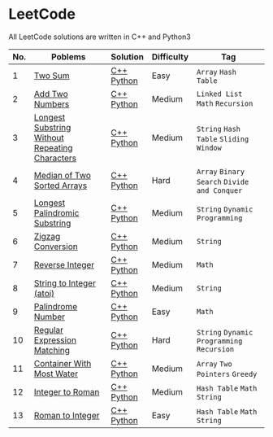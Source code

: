 # LeetCode

All LeetCode solutions are written in C++ and Python3

| No. |                               Poblems                                         |      Solution       | Difficulty|  Tag   |               
| --- |-------------------------------------------------------------------------------|---------------------|-----------|--------|              
|  1  | [Two Sum](https://leetcode.com/problems/two-sum/)                             | [C++](https://github.com/Solitudez/LeetCode/blob/main/1.%20Two%20Sum/Solution.cpp) <br> [Python](https://github.com/Solitudez/LeetCode/blob/main/1.%20Two%20Sum/Solution.py)| Easy| `Array` `Hash Table`|
|  2  | [Add Two Numbers](https://leetcode.com/problems/add-two-numbers/)                             | [C++](https://github.com/Solitudez/LeetCode/blob/main/2.%20Add%20Two%20Numbers/Solution.cpp) <br> [Python](https://github.com/Solitudez/LeetCode/blob/main/2.%20Add%20Two%20Numbers/Solution.py)| Medium| `Linked List` `Math` `Recursion`| 
|  3  | [Longest Substring Without Repeating Characters](https://leetcode.com/problems/longest-substring-without-repeating-characters/)                             | [C++](https://github.com/Solitudez/LeetCode/blob/main/3.%20Longest%20Substring%20Without%20Repeating%20Characters/Solution.cpp) <br> [Python](https://github.com/Solitudez/LeetCode/blob/main/3.%20Longest%20Substring%20Without%20Repeating%20Characters/Solution.py)| Medium| `String` `Hash Table` `Sliding Window`|
|  4  | [Median of Two Sorted Arrays](https://leetcode.com/problems/median-of-two-sorted-arrays/)                             | [C++]() <br> [Python]()| Hard| `Array` `Binary Search` `Divide and Conquer`|
|  5  | [Longest Palindromic Substring](https://leetcode.com/problems/longest-palindromic-substring/)                             | [C++]() <br> [Python]()| Medium| `String` `Dynamic Programming`|
|  6  | [Zigzag Conversion](https://leetcode.com/problems/zigzag-conversion/)                             | [C++]() <br> [Python]()| Medium| `String`|
|  7  | [Reverse Integer](https://leetcode.com/problems/reverse-integer/)                             | [C++]() <br> [Python]()| Medium| `Math`|
|  8  | [String to Integer (atoi)](https://leetcode.com/problems/string-to-integer-atoi/)                             | [C++]() <br> [Python]()| Medium| `String`|
|  9  | [Palindrome Number](https://leetcode.com/problems/palindrome-number/)                             | [C++]() <br> [Python]()| Easy| `Math`|
|  10  | [Regular Expression Matching](https://leetcode.com/problems/regular-expression-matching/)                             | [C++]() <br> [Python]()| Hard| `String` `Dynamic Programming` `Recursion`|
|  11  | [Container With Most Water](https://leetcode.com/problems/container-with-most-water/)                             | [C++]() <br> [Python]()| Medium| `Array` `Two Pointers` `Greedy`|
|  12  | [Integer to Roman](https://leetcode.com/problems/integer-to-roman/)                             | [C++]() <br> [Python]()| Medium| `Hash Table` `Math` `String`|
|  13  | [Roman to Integer](https://leetcode.com/problems/roman-to-integer/)                             | [C++]() <br> [Python]()| Easy| `Hash Table` `Math` `String`|















